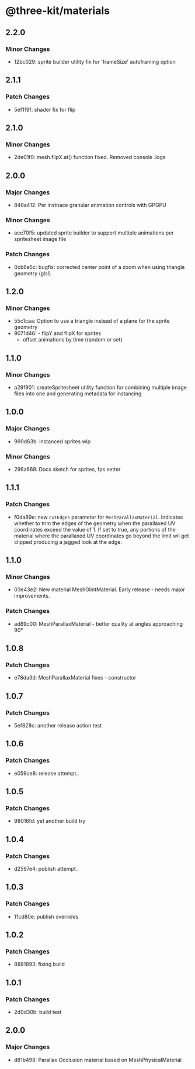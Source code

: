 # @three-kit/materials

## 2.2.0

### Minor Changes

- 12bc029: sprite builder utility fix for 'frameSize' autoframing option

## 2.1.1

### Patch Changes

- 5ef119f: shader fix for flip

## 2.1.0

### Minor Changes

- 2de01f0: mesh.flipX.at() function fixed. Removed console .logs

## 2.0.0

### Major Changes

- 848a412: Per instnace granular animation controls with GPGPU

### Minor Changes

- ace70f5: updated sprite builder to support multiple animations per spritesheet image file

### Patch Changes

- 0cb6e5c: bugfix: corrected center point of a zoom when using triangle geometry (glsl)

## 1.2.0

### Minor Changes

- 55c1caa: Option to use a triangle instead of a plane for the sprite geometry
- 9071d46: - flipY and flipX for sprites
  - offset animations by time (random or set)

## 1.1.0

### Minor Changes

- a29f901: createSpritesheet utility function for combining multiple image files into one and generating metadata for instancing

## 1.0.0

### Major Changes

- 990d63b: instanced sprites wip

### Minor Changes

- 296a668: Docs sketch for sprites, fps setter

## 1.1.1

### Patch Changes

- f0da89e: new `cutEdges` parameter for `MeshParallaxMaterial`. Indicates whether to trim the edges of the geometry when the parallaxed UV coordinates exceed the value of 1. If set to true, any portions of the material where the parallaxed UV coordinates go beyond the limit wil get clipped producing a jagged look at the edge.

## 1.1.0

### Minor Changes

- 03e43e2: New material MeshGlintMaterial. Early release - needs major improvements.

### Patch Changes

- ad89c00: MeshParallaxMaterial - better quality at angles approaching 90°

## 1.0.8

### Patch Changes

- e78da3d: MeshParallaxMaterial fixes - constructor

## 1.0.7

### Patch Changes

- 5ef828c: another release action test

## 1.0.6

### Patch Changes

- e059ce8: release attempt..

## 1.0.5

### Patch Changes

- 98016fd: yet another build try

## 1.0.4

### Patch Changes

- d2597e4: publish attempt..

## 1.0.3

### Patch Changes

- 11cd80e: publish overrides

## 1.0.2

### Patch Changes

- 8881893: fixing build

## 1.0.1

### Patch Changes

- 2d0d30b: build test

## 2.0.0

### Major Changes

- d81b498: Parallax Occlusion material based on MeshPhysicalMaterial
